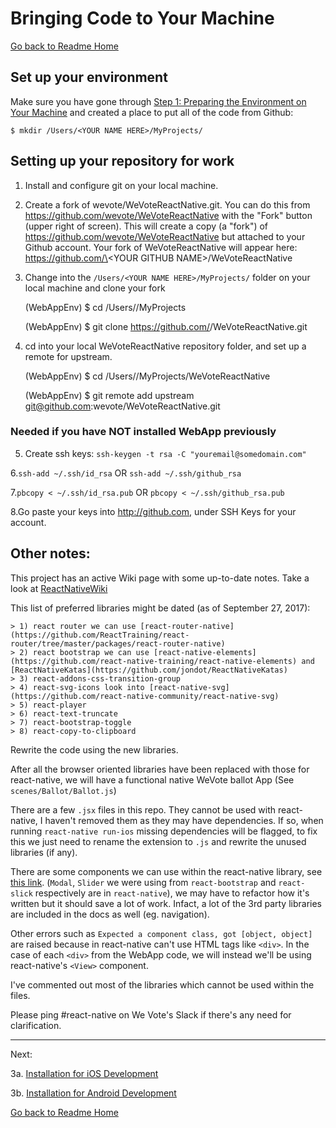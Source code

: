 # Bringing Code to Your Machine
[Go back to Readme Home](../../README.md)

## Set up your environment

Make sure you have gone through [Step 1: Preparing the Environment on Your Machine](ENVIRONMENT.md) 
and created a place to put all of the code from Github:

    $ mkdir /Users/<YOUR NAME HERE>/MyProjects/

## Setting up your repository for work

1. Install and configure git on your local machine.

2. Create a fork of wevote/WeVoteReactNative.git. You can do this from https://github.com/wevote/WeVoteReactNative 
with the "Fork" button (upper right of screen). This will create a copy (a "fork") of https://github.com/wevote/WeVoteReactNative 
but attached to your Github account. Your fork of WeVoteReactNative will appear here: 
https://github.com/\<YOUR GITHUB NAME\>/WeVoteReactNative

3. Change into the `/Users/<YOUR NAME HERE>/MyProjects/` folder on your local machine and clone your fork  


    (WebAppEnv) $ cd /Users/<YOUR NAME HERE>/MyProjects
    
    (WebAppEnv) $ git clone https://github.com/<YOUR USERNAME HERE>/WeVoteReactNative.git

4. cd into your local WeVoteReactNative repository folder, and set up a remote for upstream.


    (WebAppEnv) $ cd /Users/<YOUR NAME HERE>/MyProjects/WeVoteReactNative
    
    (WebAppEnv) $ git remote add upstream git@github.com:wevote/WeVoteReactNative.git

### Needed if you have NOT installed WebApp previously

5. Create ssh keys: `ssh-keygen -t rsa -C "youremail@somedomain.com"`  

6.`ssh-add ~/.ssh/id_rsa` OR `ssh-add ~/.ssh/github_rsa`

7.`pbcopy < ~/.ssh/id_rsa.pub` OR `pbcopy < ~/.ssh/github_rsa.pub`

8.Go paste your keys into http://github.com, under SSH Keys for your account.  


## Other notes:

This project has an active Wiki page with some up-to-date notes.  Take a look at [ReactNativeWiki](https://github.com/wevote/WeVoteReactNative/wiki)

This list of preferred libraries might be dated (as of September 27, 2017): 

    > 1) react router we can use [react-router-native](https://github.com/ReactTraining/react-router/tree/master/packages/react-router-native)
    > 2) react bootstrap we can use [react-native-elements](https://github.com/react-native-training/react-native-elements) and [ReactNativeKatas](https://github.com/jondot/ReactNativeKatas)
    > 3) react-addons-css-transition-group
    > 4) react-svg-icons look into [react-native-svg](https://github.com/react-native-community/react-native-svg)
    > 5) react-player
    > 6) react-text-truncate
    > 7) react-bootstrap-toggle
    > 8) react-copy-to-clipboard

Rewrite the code using the new libraries.

After all the browser oriented libraries have been replaced with those for react-native, we will have a functional native 
WeVote ballot App (See `scenes/Ballot/Ballot.js`)

There are a few `.jsx` files in this repo. They cannot be used with react-native, I haven't removed them as they may 
have dependencies. If so, when running `react-native run-ios` missing dependencies will be flagged, to fix this we just 
need to rename the extension to `.js` and rewrite the unused libraries (if any).

There are some components we can use within the react-native library, see [this link](https://facebook.github.io/react-native/docs/components-and-apis.html). (`Modal`, `Slider` we were using from `react-bootstrap` and `react-slick` respectively are in `react-native`), we may have to refactor how it's written but it should save a lot of work. Infact, a lot of the 3rd party libraries are included in the docs as well (eg. navigation).

Other errors such as `Expected a component class, got [object, object]` are raised because in react-native can't use HTML 
tags like `<div>`.  In the case of each `<div>` from the WebApp code, we will instead we'll be using react-native's `<View>` component.

I've commented out most of the libraries which cannot be used within the files.

Please ping #react-native on We Vote's Slack if there's any need for clarification.



---

Next:

3a. [Installation for iOS Development](ENVIRONMENT_IOS.md)

3b. [Installation for Android Development](ENVIRONMENT_ANDROID.md)


[Go back to Readme Home](../../README.md)

